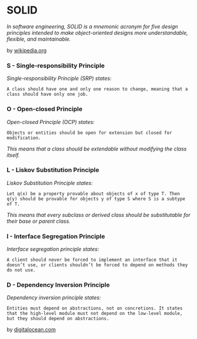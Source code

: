 # SOLID

<i>In software engineering, SOLID is a mnemonic acronym for five design principles intended to make
object-oriented designs more understandable, flexible, and maintainable.</i>

by [wikipedia.org](https://en.wikipedia.org/wiki/SOLID)

### S - Single-responsibility Principle

<i>Single-responsibility Principle (SRP) states:</i>

```
A class should have one and only one reason to change, meaning that a class should have only one job.
```

### O - Open-closed Principle

<i>Open-closed Principle (OCP) states:</i>

```
Objects or entities should be open for extension but closed for modification.
```

<i>This means that a class should be extendable without modifying the class itself.</i>

### L - Liskov Substitution Principle

<i>Liskov Substitution Principle states:</i>

```
Let q(x) be a property provable about objects of x of type T. Then q(y) should be provable for objects y of type S where S is a subtype of T.
```

<i>This means that every subclass or derived class should be substitutable for their base or parent
class.</i>

### I - Interface Segregation Principle

<i>Interface segregation principle states:</i>

```
A client should never be forced to implement an interface that it doesn’t use, or clients shouldn’t be forced to depend on methods they do not use.
```

### D - Dependency Inversion Principle

<i>Dependency inversion principle states:</i>

```
Entities must depend on abstractions, not on concretions. It states that the high-level module must not depend on the low-level module, but they should depend on abstractions.
```

by [digitalocean.com](https://www.digitalocean.com/community/conceptual_articles/s-o-l-i-d-the-first-five-principles-of-object-oriented-design)
